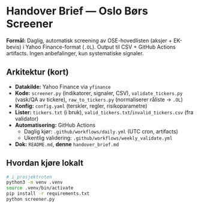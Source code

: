 # Handover Brief — Oslo Børs Screener

**Formål:** Daglig, automatisk screening av OSE-hovedlisten (aksjer + EK-bevis) i Yahoo Finance-format (`.OL`). Output til CSV + GitHub Actions artifacts. Ingen anbefalinger, kun systematiske signaler.

## Arkitektur (kort)
- **Datakilde:** Yahoo Finance via `yfinance`
- **Kode:** `screener.py` (indikatorer, signaler, CSV), `validate_tickers.py` (vask/QA av tickere), `raw_to_tickers.py` (normaliserer råliste → `.OL`)
- **Konfig:** `config.yaml` (terskler, regler, risikoparametre)
- **Lister:** `tickers.txt` (i bruk), `valid_tickers.txt`/`invalid_tickers.csv` (fra validator)
- **Automatisering:** GitHub Actions
  - Daglig kjør: `.github/workflows/daily.yml` (UTC cron, artifacts)
  - Ukentlig validering: `.github/workflows/weekly_validate.yml`
- **Dok:** `README.md`, **denne** `handover_brief.md`

## Hvordan kjøre lokalt
```bash
# i prosjektroten
python3 -m venv .venv
source .venv/bin/activate
pip install -r requirements.txt
python screener.py
